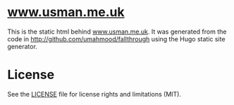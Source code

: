 # www.usman.me.uk

This is the static html behind www.usman.me.uk. It was generated from the code 
in http://github.com/umahmood/fallthrough using the Hugo static site generator.

# License

See the [LICENSE](LICENSE.md) file for license rights and limitations (MIT).
